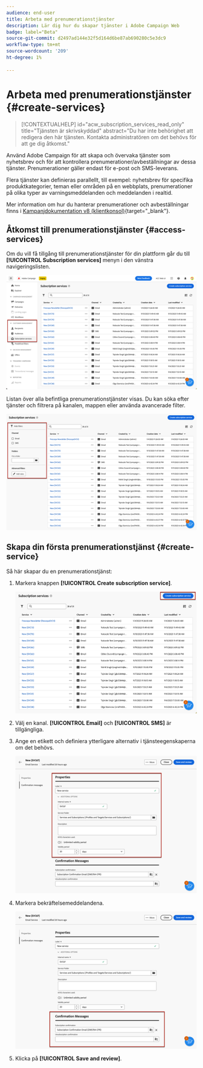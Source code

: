```yaml
---
audience: end-user
title: Arbeta med prenumerationstjänster
description: Lär dig hur du skapar tjänster i Adobe Campaign Web
badge: label="Beta"
source-git-commit: d2497ad144e32f5d164d6be87ab690280c5e3dc9
workflow-type: tm+mt
source-wordcount: '209'
ht-degree: 1%

---
```



# Arbeta med prenumerationstjänster {#create-services}

>[!CONTEXTUALHELP]
>id="acw_subscription_services_read_only"
>title="Tjänsten är skrivskyddad"
>abstract="Du har inte behörighet att redigera den här tjänsten. Kontakta administratören om det behövs för att ge dig åtkomst."

Använd Adobe Campaign för att skapa och övervaka tjänster som nyhetsbrev och för att kontrollera prenumerationer/avbeställningar av dessa tjänster. Prenumerationer gäller endast för e-post och SMS-leverans.

Flera tjänster kan definieras parallellt, till exempel: nyhetsbrev för specifika produktkategorier, teman eller områden på en webbplats, prenumerationer på olika typer av varningsmeddelanden och meddelanden i realtid.

Mer information om hur du hanterar prenumerationer och avbeställningar finns i [Kampanjdokumentation v8 (klientkonsol)](https://experienceleague.adobe.com/docs/campaign/campaign-v8/audience/subscriptions.html){target="_blank"}.

## Åtkomst till prenumerationstjänster {#access-services}

Om du vill få tillgång till prenumerationstjänster för din plattform går du till **[!UICONTROL Subscription services]** menyn i den vänstra navigeringslisten.

![](assets/service-list.png)

Listan över alla befintliga prenumerationstjänster visas. Du kan söka efter tjänster och filtrera på kanalen, mappen eller använda avancerade filter.

![](assets/service-filters.png)

## Skapa din första prenumerationstjänst {#create-service}

Så här skapar du en prenumerationstjänst:

1. Markera knappen **[!UICONTROL Create subscription service]**.

   ![](assets/service-create-button.png)

1. Välj en kanal. **[!UICONTROL Email]** och **[!UICONTROL SMS]** är tillgängliga.

1. Ange en etikett och definiera ytterligare alternativ i tjänsteegenskaperna om det behövs.

   ![](assets/service-create-properties.png)

1. Markera bekräftelsemeddelandena.

   ![](assets/service-create-confirmation-msg.png)

1. Klicka på **[!UICONTROL Save and review]**.


